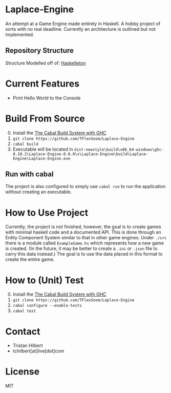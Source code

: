 # Laplace-Engine
An attempt at a Game Engine made entirely in Haskell. A hobby project of sorts with no real deadline. Currently an architecture is outlined but not implemented.

## Repository Structure
Structure Modelled off of: [Haskelleton](http://taylor.fausak.me/2014/03/04/haskeleton-a-haskell-project-skeleton/)

# Current Features
* Print Hello World to the Console

# Build From Source
0. Install the [The Cabal Build System with GHC](https://www.haskell.org/downloads/#platform)
1. `git clone https://github.com/TFlexSoom/Laplace-Engine`
2. `cabal build`
3. Executable will be located in `dist-newstyle\build\x86_64-windows\ghc-8.10.2\Laplace-Engine-0.0.0\x\Laplace-Engine\build\Laplace-Engine\Laplace-Engine.exe`

## Run with cabal
The project is also configured to simply use `cabal run` to run the application without creating an executable.

# How to Use Project
Currently, the project is not finished, however, the goal is to create games with minimal haskell code and a documented API. This is done through an Entity Component System similar to that in other game engines. Under `./src` there is a module called `ExampleGame.hs` which represents how a new game is created. (In the future, it may be better to create a `.ini` or `.json` file to carry this data instead.) The goal is to use the data placed in this format to create the entire game.

# How to (Unit) Test
0. Install the [The Cabal Build System with GHC](https://www.haskell.org/downloads/#platform)
1. `git clone https://github.com/TFlexSoom/Laplace-Engine`
2. `cabal configure --enable-tests`
3. `cabal test`

# Contact
* Tristan Hilbert
* tchilbert\[at\]live\[dot\]com

# License
MIT
